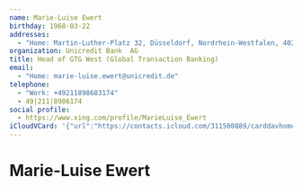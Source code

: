 ```yaml
---
name: Marie-Luise Ewert
birthday: 1968-03-22
addresses:
  - "Home: Martin-Luther-Platz 32, Düsseldorf, Nordrhein-Westfalen, 40212"
organization: Unicredit Bank  AG
title: Head of GTG West (Global Transaction Banking)
email:
  - "Home: marie-luise.ewert@unicredit.de"
telephone:
  - "Work: +49211898683174"
  - 49|211|8986174
social profile:
  - https://www.xing.com/profile/MarieLuise_Ewert
iCloudVCard: '{"url":"https://contacts.icloud.com/311500889/carddavhome/card/40D4FEC2-3E3E-46E7-8119-76918338A08C.vcf","etag":"\"kmfha6z9\"","data":"BEGIN:VCARD\r\nVERSION:3.0\r\nFN:\r\nN:Ewert;Marie-Luise;;;\r\nUID:874692F6-6C90-4098-BC4C-FA4F97031EDC\r\nBDAY;VALUE=date:1968-03-22\r\nADR;TYPE=HOME:;;Martin-Luther-Platz 32;Düsseldorf;Nordrhein-Westfalen;40212\r\n ;;\r\nWP1.X-ABLABEL:Work\r\nWP2.X-ABLABEL:Work\r\nWP3.X-ABLABEL:Work\r\nitem0.X-ABLABEL:xing\r\nPRODID:ez-vcard 0.9.13-fc\r\nREV:2025-04-03T22:07:24Z\r\nORG:Unicredit Bank  AG;\r\nTITLE:Head of GTG West (Global Transaction Banking)\r\nEMAIL;TYPE=HOME:marie-luise.ewert@unicredit.de\r\nPHOTO;VALUE=uri:https://gateway.icloud.com/contacts/311500889/ck/card/ca464\r\n 7d347f2209000270ced8ad2ebba\r\nTEL;TYPE=WORK:+49211898683174\r\nTEL:49|211|8986174\r\nitem0.X-SOCIALPROFILE;X-USER=MarieLuise_Ewert:https://www.xing.com/profile/\r\n MarieLuise_Ewert\r\nEND:VCARD"}'
---
```

# Marie-Luise Ewert
